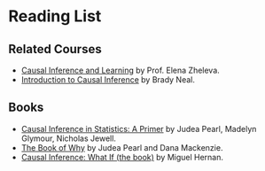 # Reading List

## Related Courses

- [Causal Inference and Learning](https://www.cs.uic.edu/~elena/courses/fall19/cs594cil.html) by Prof. Elena Zheleva.
- [Introduction to Causal Inference](https://www.bradyneal.com/causal-inference-course) by Brady Neal.

## Books

- [Causal Inference in Statistics: A Primer](https://www.amazon.com/Causal-Inference-Statistics-Judea-Pearl/dp/1119186846) by Judea Pearl, Madelyn Glymour, Nicholas Jewell.
- [The Book of Why](https://en.wikipedia.org/wiki/The_Book_of_Why) by Judea Pearl and Dana Mackenzie.
- [Causal Inference: What If (the book)](https://www.hsph.harvard.edu/miguel-hernan/causal-inference-book/) by Miguel Hernan.

<!-- ## 1. Word Embeddings

- Yin and Shen [On the Dimensionality of Word Embedding](http://papers.nips.cc/paper/7368-on-the-dimensionality-of-word-embedding). NeurIPS 2018
- Athiwaratkun et al. [Probabilistic FastText for Multi-Sense Word Embeddings](https://aclanthology.coli.uni-saarland.de/papers/P18-1001/p18-1001). ACL 2018
- Peters et al. [Deep Contextualized Word Representations](https://aclanthology.coli.uni-saarland.de/papers/N18-1202/n18-1202). NAACL 2018
- Peters et al. [Dissecting Contextual Word Embeddings: Architecture and Representation](https://aclanthology.coli.uni-saarland.de/papers/D18-1179/d18-1179). EMNLP 2018
- Devlin et al. [BERT: Pre-training of Deep Bidirectional Transformers for Language Understanding](https://arxiv.org/abs/1810.04805). 2018
- Wendlandt et al. [Factors Influencing the Surprising Instability of Word Embeddings](https://aclanthology.info/papers/N18-1190/n18-1190). NAACL 2018

## 2. Text Representation

- Conneau et al. [What you can cram into a single \$&!#* vector: Probing sentence embeddings for linguistic properties](https://aclanthology.coli.uni-saarland.de/papers/P18-1198/p18-1198). ACL 2018
- Narayan et al. [Document Modeling with External Attention for Sentence Extraction](https://aclanthology.coli.uni-saarland.de/papers/P18-1188/p18-1188). ACL 2018
- Poliak et al. [Collecting Diverse Natural Language Inference Problems for Sentence Representation Evaluation](http://aclweb.org/anthology/D18-1007). EMNLP 2018
- Duan et al. [Learning Sentence Representations over Tree Structures for Target-Dependent Classification](https://aclanthology.info/papers/N18-1051/n18-1051). NAACL 2018

## 3. Question Answering

- Min et al. [Efficient and Robust Question Answering from Minimal Context over Documents](https://aclanthology.coli.uni-saarland.de/papers/P18-1160/p18-1160). ACL 2018
- Yang et al. [HotpotQA: A Dataset for Diverse, Explainable Multi-hop Question Answering](https://aclanthology.coli.uni-saarland.de/papers/D18-1259/d18-1259). EMNLP 2018
- Sugawara et al. [What Makes Reading Comprehension Questions Easier](http://aclweb.org/anthology/D18-1453). EMNLP 2018
- Kaushik and Lipton [How Much Reading Does Reading Comprehension Require? A Critical Investigation of Popular Benchmarks](http://aclweb.org/anthology/D18-1546). EMNLP 2018
- Sachan and Xing [Self-Training for Jointly Learning to Ask and Answer Questions](https://aclanthology.info/papers/N18-1058/n18-1058). NAACL 2018

## 4. Commonsense Reasoning and Language Related AI Problems

- Gao et al. [What Action Causes This? Towards Naive Physical Action-Effect Prediction](https://aclanthology.coli.uni-saarland.de/papers/P18-1086/p18-1086). ACL 2018
- Mihaylov and Frank [Knowledgeable Reader: Enhancing Cloze-Style Reading Comprehension with External Commonsense Knowledge](https://aclanthology.coli.uni-saarland.de/papers/P18-1076/p18-1076). ACL 2018
- Bauer et al. [Commonsense for Generative Multi-Hop Question Answering Tasks](https://aclanthology.coli.uni-saarland.de/papers/D18-1454/d18-1454). EMNLP 2018
- Tandon et al. [Reasoning about Actions and State Changes by Injecting Commonsense Knowledge](https://aclanthology.coli.uni-saarland.de/papers/D18-1006/d18-1006). EMNLP 2018


## 5. Machine Translation

- Artetxe et al. [Unsupervised Neural Machine Translation](https://openreview.net/forum?id=Sy2ogebAW). ICLR 2018
- Prabhumoye et al. [Stype Transfer Through Back-Translation](https://aclanthology.coli.uni-saarland.de/papers/P18-1080/p18-1080). ACL 2018
- Schulz et al. [A Stochastic Decoder for Neural Machine Translation](https://aclanthology.coli.uni-saarland.de/papers/P18-1115/p18-1115). ACL 2018
- Miculicich et al. [Document-Level Neural Machine Translation with Hierarchical Attention Networks](https://aclanthology.coli.uni-saarland.de/papers/D18-1325/d18-1325). EMNLP 2018
- Grangier and Auli [QuickEdit: Editing Text & Translations by Crossing Words Out](https://aclanthology.info/papers/N18-1025/n18-1025). NAACL 2018

## 6. Document Summarization

- Chen and Bansal [Fast Abstractive Summarization with Reinforce-Selected Sentence Rewriting](https://aclanthology.coli.uni-saarland.de/papers/P18-1063/p18-1063). ACL 2018
- Kedzie et al. [Content Selection in Deep Learning Models of Summarization](http://aclweb.org/anthology/D18-1208). EMNLP 2018
- Dong et al. [BanditSum: Extractive Summarization as a Contextual Bandit](https://aclanthology.coli.uni-saarland.de/papers/D18-1409/d18-1409). EMNLP 2018
- Amplayo et al. [Entity Commonsense Representation for Neural Abstractive Summarization](https://aclanthology.info/papers/N18-1064/n18-1064). NAACL 2018

## 7. Conversational Modeling

- Zhang et al. [Learning to Control the Specificity in Neural Response Generation](https://aclanthology.coli.uni-saarland.de/papers/P18-1102/p18-1102). ACL 2018
- Li and Sun [A Syntactically Constrained Bidirectional-Asynchronous Approach for Emotional Conversation Generation](https://aclanthology.coli.uni-saarland.de/papers/D18-1071/d18-1071). EMNLP 2018
- Liu et al. [Knowledge Diffusion for Neural Dialogue Generation](https://aclanthology.coli.uni-saarland.de/papers/P18-1138/p18-1138). ACL 2018
- Parthasarathi and Pineau [Extending Neural Generative Conversational Model using External Knowledge Sources](http://aclweb.org/anthology/D18-1073). EMNLP 2018
- Park et al. [A Hierarchical Latent Structure for Variational Conversation Modeling](https://aclanthology.info/papers/N18-1162/n18-1162). NAACL 2018
- Zeng et al. [Microblog Conversation Recommendation via Joint Modeling of Topics and Discourse](https://aclanthology.info/papers/N18-1035/n18-1035). NAACL 2018

## 8. Text Generation

- Logeswaran et al. [Content preserving text generation with attribute controls](http://papers.nips.cc/paper/7757-content-preserving-text-generation-with-attribute-controls). NeurIPS 2018
- Nie et al. [Operation-guided Neural Networks for High Fidelity Data-To-Text Generation](https://aclanthology.coli.uni-saarland.de/papers/D18-1422/d18-1422). EMNLP 2018
- Xu et al. [A Skeleton-Based Model for Promoting Coherence Among Sentences in Narrative Story Generation](http://aclweb.org/anthology/D18-1462). EMNLP 2018
- Fan et al. [Hierarchical Neural Story Generation](https://aclanthology.coli.uni-saarland.de/papers/P18-1082/p18-1082). ACL 2018
- Ma et al. [Query and Output: Generating Words by Querying Distributed Word Representations for Paraphrase Generation](https://aclanthology.info/papers/N18-1018/n18-1018). NAACL 2018
- Clark et al. [Neural Text Generation in Stories Using Entity Representations as Context](https://aclanthology.info/papers/N18-1204/n18-1204). NAACL 2018


## 9. Explainable Models

- Son et al. [Causal Explanation Analysis on Social Media](https://aclanthology.coli.uni-saarland.de/papers/D18-1372/d18-1372). EMNLP 2018
- Singh et al. [Hierarchical interpretations for neural network predictions](https://openreview.net/forum?id=SkEqro0ctQ). ICLR 2019
- Chen et al. [L-Shapley and C-Shapley: Efficient Model Interpretation for Structured Data](https://openreview.net/forum?id=S1E3Ko09F7). ICLR 2019
- Plumb et al. [Model Agnostic Supervised Local Explanations](http://papers.nips.cc/paper/7518-model-agnostic-supervised-local-explanations). NeurIPS 2018

## 10. GANs and Adversarial Learning

- Subramanian et al. [Towards Text Generation with Adversarially Learned Neural Outlines](http://papers.nips.cc/paper/7983-towards-text-generation-with-adversarially-learned-neural-outlines). NeurIPS 2018
- Glockner et al. [Breaking NLI Systems with Sentences that Require Simple Lexical Inferences](https://aclanthology.coli.uni-saarland.de/papers/P18-2103/p18-2103). ACL 2018
- Alzantot et al. [Generating Natural Language Adversarial Examples](https://aclanthology.coli.uni-saarland.de/papers/D18-1316/d18-1316). EMNLP 2018 -->
